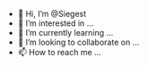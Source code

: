 - 👋 Hi, I’m @Siegest
- 👀 I’m interested in ...
- 🌱 I’m currently learning ...
- 💞️ I’m looking to collaborate on ...
- 📫 How to reach me ...

<!---
Siegest/Siegest is a ✨ special ✨ repository because its `README.md` (this file) appears on your GitHub profile.
You can click the Preview link to take a look at your changes.
--->
